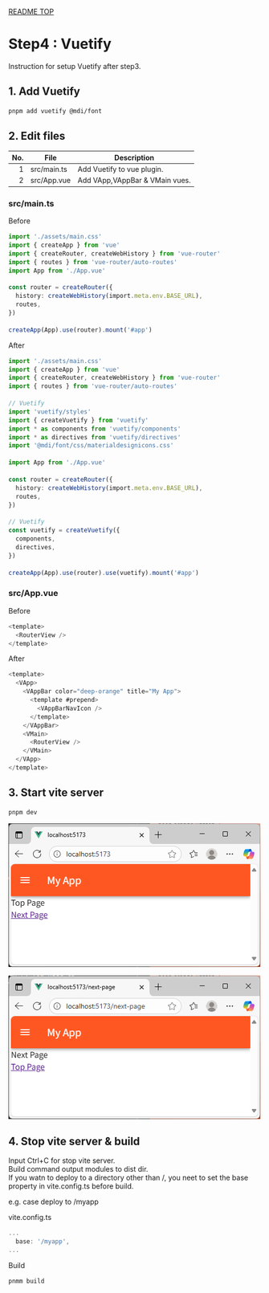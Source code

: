 [README TOP](./README.md)

# Step4 : Vuetify

Instruction for setup Vuetify after step3.

## 1. Add Vuetify

```sh
pnpm add vuetify @mdi/font
```

## 2. Edit files

| No. | File        | Description                    |
| --: | ----------- | ------------------------------ |
|   1 | src/main.ts | Add Vuetify to vue plugin.     |
|   2 | src/App.vue | Add VApp,VAppBar & VMain vues. |

### src/main.ts

Before

```ts
import './assets/main.css'
import { createApp } from 'vue'
import { createRouter, createWebHistory } from 'vue-router'
import { routes } from 'vue-router/auto-routes'
import App from './App.vue'

const router = createRouter({
  history: createWebHistory(import.meta.env.BASE_URL),
  routes,
})

createApp(App).use(router).mount('#app')
```

After

```ts
import './assets/main.css'
import { createApp } from 'vue'
import { createRouter, createWebHistory } from 'vue-router'
import { routes } from 'vue-router/auto-routes'

// Vuetify
import 'vuetify/styles'
import { createVuetify } from 'vuetify'
import * as components from 'vuetify/components'
import * as directives from 'vuetify/directives'
import '@mdi/font/css/materialdesignicons.css'

import App from './App.vue'

const router = createRouter({
  history: createWebHistory(import.meta.env.BASE_URL),
  routes,
})

// Vuetify
const vuetify = createVuetify({
  components,
  directives,
})

createApp(App).use(router).use(vuetify).mount('#app')
```

### src/App.vue

Before

```ts
<template>
  <RouterView />
</template>
```

After

```ts
<template>
  <VApp>
    <VAppBar color="deep-orange" title="My App">
      <template #prepend>
        <VAppBarNavIcon />
      </template>
    </VAppBar>
    <VMain>
      <RouterView />
    </VMain>
  </VApp>
</template>
```

## 3. Start vite server

```sh
pnpm dev
```

![alt text](readme-images/step4-3-1.png)

![alt text](readme-images/step4-3-2.png)

## 4. Stop vite server & build

Input Ctrl+C for stop vite server.  
Build command output modules to dist dir.  
If you watn to deploy to a directory other than /, you neet to set the base property in vite.config.ts before build.

e.g. case deploy to /myapp

vite.config.ts

```ts
...
  base: '/myapp',
...
```

Build

```sh
pnmm build
```
